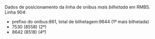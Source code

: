 Dados de posicionamento da linha de onibus *mais bilhetada* em RMBS.
Linha 904:
- prefixo do onibus:861, total de bilhetagem:9644 (1º mais bilhetada)
- 7530 (8558) (2º)
- 8642 (8518) (4º)

